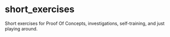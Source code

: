 # short_exercises
Short exercises for Proof Of Concepts, investigations, self-training, and just playing around.
